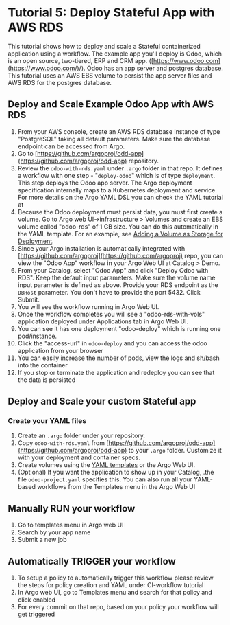 # Tutorial 5: Deploy Stateful App with AWS RDS

This tutorial shows how to deploy and scale a Stateful containerized application using a workflow. The example app you'll deploy is Odoo, which is an open source, two-tiered, ERP and CRM app. ([https://www.odoo.com](https://www.odoo.com/)/). Odoo has an app server and postgres database. This tutorial uses an AWS EBS volume to persist the app server files and AWS RDS for the postgres database.

## Deploy and Scale Example Odoo App with AWS RDS

1.  From your AWS console, create an AWS RDS database instance of type "PostgreSQL" taking all default parameters. Make sure the database endpoint can be accessed from Argo.
2.  Go to [https://github.com/argoproj/odd-app](https://github.com/argoproj/odd-app) repository.
3.  Review the `odoo-with-rds.yaml` under `.argo` folder in that repo. It defines a workflow with one step - "`deploy-odoo`" which is of type `deployment`. This step deploys the Odoo app server. The Argo deployment specification internally maps to a Kubernetes deployment and service. For more details on the Argo YAML DSL you can check the YAML tutorial at <span style="color: #ff0000;"><need help url for rds yaml></span>
4.  Because the Odoo deployment must persist data, you must first create a volume. Go to Argo web UI-><span class="UI_element">infrastructure</span> > <span class="UI_element">Volumes</span> and create an EBS volume called "odoo-rds" of 1 GB size. You can do this automatically in the YAML template. For an example, see [Adding a Volume as Storage for Deployment](#/docs;doc=ex_add_volume_deployment.md).
5.  Since your Argo installation is automatically integrated with [https://github.com/argoproj](https://github.com/argoproj) repo, you can view the "Odoo App" workflow in your <span class="GeneralApplatix Cluster Console">Argo Web UI</span> at <span class="UI_element">Catalog</span> > <span class="UI_element">Demo</span>.
6.  From your <span class="UI_element">Catalog</span>, select "<span class="UI_element">Odoo App</span>" and click "<span class="UI_element">Deploy Odoo with RDS</span>". Keep the default input parameters. Make sure the volume name input parameter is defined as above. Provide your RDS endpoint as the `DBHost` parameter. You don't have to provide the port 5432\. Click <span class="UI_element">Submit</span>.
7.  You will see the workflow running in <span class="GeneralApplatix Cluster Console">Argo Web UI</span>.
8.  Once the workflow completes you will see a "<span class="UI_element">odoo-rds-with-vols</span>" application deployed under Applications tab in <span class="GeneralApplatix Cluster Console">Argo Web UI</span>.
9.  You can see it has one deployment "odoo-deploy" which is running one pod/instance.
10.  Click the "<span class="UI_element">access-url</span>" in `odoo-deploy` and you can access the odoo application from your browser
11.  You can easily increase the number of pods, view the logs and sh/bash into the container
12.  If you stop or terminate the application and redeploy you can see that the data is persisted

## Deploy and Scale your custom Stateful app

### Create your YAML files

1.  Create an `.argo` folder under your repository.
2.  Copy `odoo-with-rds.yaml` from [https://github.com/argoproj/odd-app](https://github.com/argoproj/odd-app) to your `.argo` folder. Customize it with your deployment and container specs.
3.  Create volumes using the [<span class="NewSetYAML template">YAML template</span>s](#/docs;doc=ex_add_volume_deployment.md) or the <span class="GeneralApplatix Cluster Console">Argo Web UI</span>.
4.  (Optional) If you want the application to show up in your Catalog, .the file `odoo-project.yaml` specifies this. You can also run all your YAML-based workflows from the <span class="UI_element">Templates</span> menu in the <span class="GeneralApplatix Cluster Console">Argo Web UI</span>

## Manually RUN your workflow

1.  Go to templates menu in Argo web UI
2.  Search by your app name
3.  Submit a new job

## Automatically TRIGGER your workflow

1.  To setup a policy to automatically trigger this workflow please review the steps for policy creation and YAML under CI-workflow tutorial
2.  In Argo web UI, go to Templates menu and search for that policy and click enabled
3.  For every commit on that repo, based on your policy your workflow will get triggered